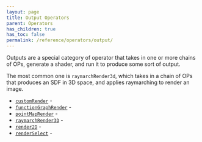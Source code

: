 ```yaml
---
layout: page
title: Output Operators
parent: Operators
has_children: true
has_toc: false
permalink: /reference/operators/output/
---
```


Outputs are a special category of operator that takes in one or more
chains of OPs, generate a shader, and run it to produce some sort of
output.

The most common one is `raymarchRender3d`, which takes in a chain of OPs
that produces an SDF in 3D space, and applies raymarching to render an
image.

* [`customRender`](customRender/) - 
* [`functionGraphRender`](functionGraphRender/) - 
* [`pointMapRender`](pointMapRender/) - 
* [`raymarchRender3D`](raymarchRender3D/) - 
* [`render2D`](render2D/) - 
* [`renderSelect`](renderSelect/) -
